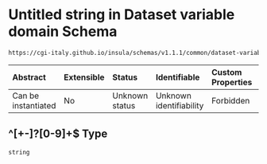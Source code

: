 # Untitled string in Dataset variable domain Schema

```txt
https://cgi-italy.github.io/insula/schemas/v1.1.1/common/dataset-variable-domain.schema.json#/$defs/numericDomain/properties/reservedValues/patternProperties/^[+-]?[0-9]+$
```



| Abstract            | Extensible | Status         | Identifiable            | Custom Properties | Additional Properties | Access Restrictions | Defined In                                                                                                         |
| :------------------ | :--------- | :------------- | :---------------------- | :---------------- | :-------------------- | :------------------ | :----------------------------------------------------------------------------------------------------------------- |
| Can be instantiated | No         | Unknown status | Unknown identifiability | Forbidden         | Allowed               | none                | [dataset-variable-domain.schema.json\*](schemas/common/dataset-variable-domain.schema.json) |

## ^\[+-]?\[0-9]+$ Type

`string`
